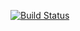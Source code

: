 [![Build Status](https://api.travis-ci.com/TomSpencerLondon/Logic-Gates.svg?branch=main)](https://travis-ci.com/github/TomSpencerLondon/Logic-Gates)